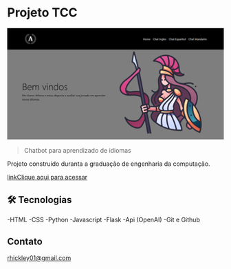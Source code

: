# Projeto TCC

![preview](./static/img/telainicial.png)

> Chatbot para aprendizado de idiomas

Projeto construido duranta
a graduação de engenharia
da computação.

[linkClique aqui para 
acessar](https://github.com/Rhickley/TCC.git)

## 🛠 Tecnologias

-HTML
-CSS
-Python
-Javascript
-Flask
-Api (OpenAI)
-Git e Github

## Contato

rhickley01@gmail.com
